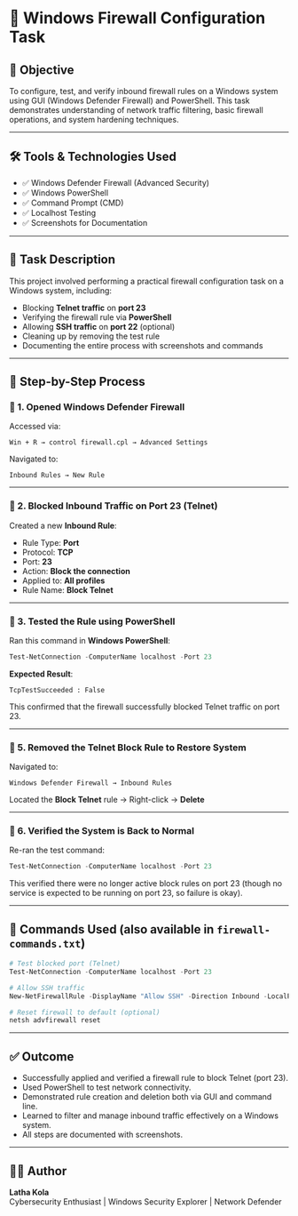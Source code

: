# 🔐 Windows Firewall Configuration Task

## 🎯 Objective

To configure, test, and verify inbound firewall rules on a Windows system using GUI (Windows Defender Firewall) and PowerShell. This task demonstrates understanding of network traffic filtering, basic firewall operations, and system hardening techniques.

---

## 🛠️ Tools & Technologies Used

- ✅ Windows Defender Firewall (Advanced Security)
- ✅ Windows PowerShell
- ✅ Command Prompt (CMD)
- ✅ Localhost Testing
- ✅ Screenshots for Documentation

---

## 📁 Task Description

This project involved performing a practical firewall configuration task on a Windows system, including:

- Blocking **Telnet traffic** on **port 23**
- Verifying the firewall rule via **PowerShell**
- Allowing **SSH traffic** on **port 22** (optional)
- Cleaning up by removing the test rule
- Documenting the entire process with screenshots and commands

---

## 🧭 Step-by-Step Process

### 🔹 1. Opened Windows Defender Firewall

Accessed via:

```
Win + R → control firewall.cpl → Advanced Settings
```

Navigated to:

```
Inbound Rules → New Rule
```

---

### 🔹 2. Blocked Inbound Traffic on Port 23 (Telnet)

Created a new **Inbound Rule**:
- Rule Type: **Port**
- Protocol: **TCP**
- Port: **23**
- Action: **Block the connection**
- Applied to: **All profiles**
- Rule Name: **Block Telnet**

---

### 🔹 3. Tested the Rule using PowerShell

Ran this command in **Windows PowerShell**:
```powershell
Test-NetConnection -ComputerName localhost -Port 23
```

**Expected Result**:
```
TcpTestSucceeded : False
```

This confirmed that the firewall successfully blocked Telnet traffic on port 23.


---

### 🔹 5. Removed the Telnet Block Rule to Restore System

Navigated to:

```
Windows Defender Firewall → Inbound Rules
```

Located the **Block Telnet** rule → Right-click → **Delete**


---

### 🔹 6. Verified the System is Back to Normal

Re-ran the test command:
```powershell
Test-NetConnection -ComputerName localhost -Port 23
```

This verified there were no longer active block rules on port 23 (though no service is expected to be running on port 23, so failure is okay).

---

## 🧪 Commands Used (also available in `firewall-commands.txt`)

```powershell
# Test blocked port (Telnet)
Test-NetConnection -ComputerName localhost -Port 23

# Allow SSH traffic
New-NetFirewallRule -DisplayName "Allow SSH" -Direction Inbound -LocalPort 22 -Protocol TCP -Action Allow

# Reset firewall to default (optional)
netsh advfirewall reset
```

---

## ✅ Outcome

- Successfully applied and verified a firewall rule to block Telnet (port 23).
- Used PowerShell to test network connectivity.
- Demonstrated rule creation and deletion both via GUI and command line.
- Learned to filter and manage inbound traffic effectively on a Windows system.
- All steps are documented with screenshots.

---

## 👩‍💻 Author

**Latha Kola**  
Cybersecurity Enthusiast | Windows Security Explorer | Network Defender



